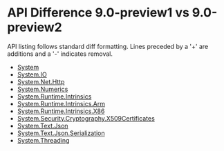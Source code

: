 # API Difference 9.0-preview1 vs 9.0-preview2

API listing follows standard diff formatting.
Lines preceded by a '+' are additions and a '-' indicates removal.

* [System](9.0-preview2_System.md)
* [System.IO](9.0-preview2_System.IO.md)
* [System.Net.Http](9.0-preview2_System.Net.Http.md)
* [System.Numerics](9.0-preview2_System.Numerics.md)
* [System.Runtime.Intrinsics](9.0-preview2_System.Runtime.Intrinsics.md)
* [System.Runtime.Intrinsics.Arm](9.0-preview2_System.Runtime.Intrinsics.Arm.md)
* [System.Runtime.Intrinsics.X86](9.0-preview2_System.Runtime.Intrinsics.X86.md)
* [System.Security.Cryptography.X509Certificates](9.0-preview2_System.Security.Cryptography.X509Certificates.md)
* [System.Text.Json](9.0-preview2_System.Text.Json.md)
* [System.Text.Json.Serialization](9.0-preview2_System.Text.Json.Serialization.md)
* [System.Threading](9.0-preview2_System.Threading.md)
